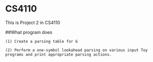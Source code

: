 # CS4110

This is Project 2 in CS4110

##What program does
```
(1) Create a parsing table for G
```

```
(2) Perform a one-symbol lookahead parsing on various input Toy programs and print appropriate parsing actions.
```
